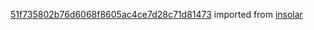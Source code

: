 [51f735802b76d6068f8605ac4ce7d28c71d81473](https://github.com/insolar/insolar/commit/51f735802b76d6068f8605ac4ce7d28c71d81473) imported from [insolar](https://github.com/insolar/insolar)
